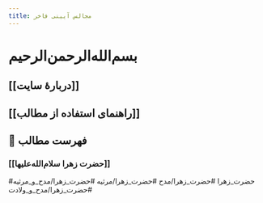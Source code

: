 ```yaml
---
title: مجالس آیینی فاخر
---
```


# بسم‌الله‌الرحمن‌الرحیم
## [[دربارۀ سایت]]
## [[راهنمای استفاده از مطالب]]
## 📝 فهرست مطالب
### [[حضرت زهرا سلام‌الله‌علیها]]

#حضرت_زهرا
 #حضرت_زهرا/مدح
 #حضرت_زهرا/مرثیه
 #حضرت_زهرا/مدح_و_مرثیه
 #حضرت_زهرا/مدح_و_ولادت



